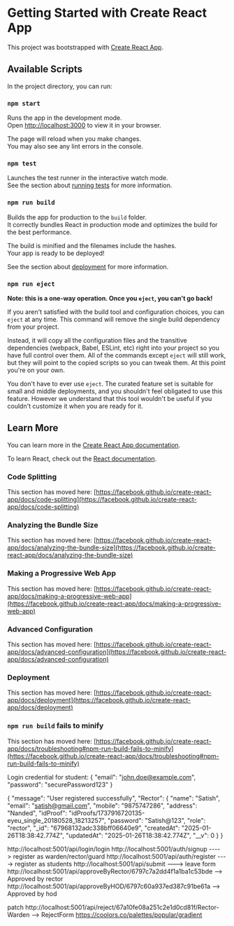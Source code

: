 # Getting Started with Create React App

This project was bootstrapped with [Create React App](https://github.com/facebook/create-react-app).

## Available Scripts

In the project directory, you can run:

### `npm start`

Runs the app in the development mode.\
Open [http://localhost:3000](http://localhost:3000) to view it in your browser.

The page will reload when you make changes.\
You may also see any lint errors in the console.

### `npm test`

Launches the test runner in the interactive watch mode.\
See the section about [running tests](https://facebook.github.io/create-react-app/docs/running-tests) for more information.

### `npm run build`

Builds the app for production to the `build` folder.\
It correctly bundles React in production mode and optimizes the build for the best performance.

The build is minified and the filenames include the hashes.\
Your app is ready to be deployed!

See the section about [deployment](https://facebook.github.io/create-react-app/docs/deployment) for more information.

### `npm run eject`

**Note: this is a one-way operation. Once you `eject`, you can't go back!**

If you aren't satisfied with the build tool and configuration choices, you can `eject` at any time. This command will remove the single build dependency from your project.

Instead, it will copy all the configuration files and the transitive dependencies (webpack, Babel, ESLint, etc) right into your project so you have full control over them. All of the commands except `eject` will still work, but they will point to the copied scripts so you can tweak them. At this point you're on your own.

You don't have to ever use `eject`. The curated feature set is suitable for small and middle deployments, and you shouldn't feel obligated to use this feature. However we understand that this tool wouldn't be useful if you couldn't customize it when you are ready for it.

## Learn More

You can learn more in the [Create React App documentation](https://facebook.github.io/create-react-app/docs/getting-started).

To learn React, check out the [React documentation](https://reactjs.org/).

### Code Splitting

This section has moved here: [https://facebook.github.io/create-react-app/docs/code-splitting](https://facebook.github.io/create-react-app/docs/code-splitting)

### Analyzing the Bundle Size

This section has moved here: [https://facebook.github.io/create-react-app/docs/analyzing-the-bundle-size](https://facebook.github.io/create-react-app/docs/analyzing-the-bundle-size)

### Making a Progressive Web App

This section has moved here: [https://facebook.github.io/create-react-app/docs/making-a-progressive-web-app](https://facebook.github.io/create-react-app/docs/making-a-progressive-web-app)

### Advanced Configuration

This section has moved here: [https://facebook.github.io/create-react-app/docs/advanced-configuration](https://facebook.github.io/create-react-app/docs/advanced-configuration)

### Deployment

This section has moved here: [https://facebook.github.io/create-react-app/docs/deployment](https://facebook.github.io/create-react-app/docs/deployment)

### `npm run build` fails to minify

This section has moved here: [https://facebook.github.io/create-react-app/docs/troubleshooting#npm-run-build-fails-to-minify](https://facebook.github.io/create-react-app/docs/troubleshooting#npm-run-build-fails-to-minify)



Login credential for student: {
    "email": "john.doe@example.com",
    "password": "securePassword123"
}


{
    "message": "User registered successfully",
    "Rector": {
        "name": "Satish",
        "email": "satish@gmail.com",
        "mobile": "9875747286",
        "address": "Nanded",
        "idProof": "idProofs/1737916720135-eyeu_single_20180528_18213257",
        "password": "Satish@123",
        "role": "rector",
        "_id": "67968132adc338bff06640e9",
        "createdAt": "2025-01-26T18:38:42.774Z",
        "updatedAt": "2025-01-26T18:38:42.774Z",
        "__v": 0
    }
}

http://localhost:5001/api/login/login
http://localhost:5001/auth/signup  ----> register as warden/rector/guard
http://localhost:5001/api/auth/register  ----> register as students
http://localhost:5001/api/submit ---> leave form
http://localhost:5001/api/approveByRector/6797c7a2dd4f1a1ba1c53bde --> Approved by rector
 http://localhost:5001/api/approveByHOD/6797c60a937ed387c91be61a --> Approved by hod

patch http://localhost:5001/api/reject/67a10fe08a251c2e1d0cd81f/Rector-Warden --> RejectForm
https://coolors.co/palettes/popular/gradient